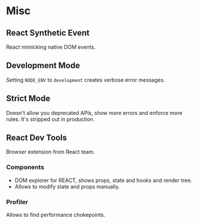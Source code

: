# Misc

## React Synthetic Event

React mimicking native DOM events.

## Development Mode

Setting `NODE_ENV` to `development` creates verbose error messages.

## Strict Mode

Doesn't allow you deprecated APIs, show more errors and enforce more rules. It's stripped out in production.

## React Dev Tools

Browser extension from React team.

### Components

- DOM explorer for REACT, shows props, state and hooks and render tree. 
- Allows to modify state and props manually.

### Profiler

Allows to find performance chokepoints. 